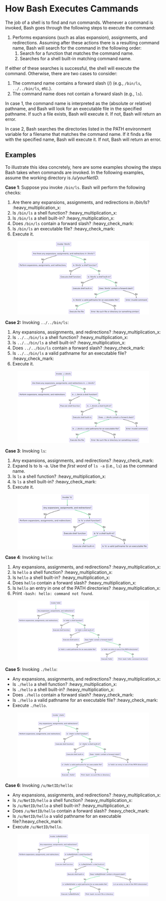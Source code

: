 # How Bash Executes Cammands

The job of a shell is to find and run commands. Whenever a command is invoked, Bash goes through the following steps to execute the command:

1. Performs expansions (such as alias expansion), assignments, and redirections. Assuming after these actions there is a resulting command name, Bash will search for the command in the following order:
   1. Search for a function that matches the command name.
   2. Searches for a shell built-in matching command name.&#x20;

If either of these searches is successful, the shell will execute the command. Otherwise, there are two cases to consider:

1. The command name contains a forward slash (/) (e.g., `/bin/ls`, `../../bin/ls`, etc.).
2. The command name does not contain a forward slash (e.g., `ls`).

In case 1, the command name is interpreted as the (absolute or relative) pathname, and Bash will look for an executable file in the specified pathname. If such a file exists, Bash will execute it. If not, Bash will return an error.

In case 2, Bash searches the directories listed in the PATH environment variable for a filename that matches the command name. If it finds a file with the specified name, Bash will execute it. If not, Bash will return an error.

## Examples

To illustrate this idea concretely, here are some examples showing the steps Bash takes when commands are invoked. In the following examples, assume the working directory is _/u/yourNetID._

**Case 1**: Suppose you invoke `/bin/ls`. Bash will perform the following checks:

1. Are there any expansions, assignments, and redirections in _/bin/ls_? :heavy\_multiplication\_x:
2. Is `/bin/ls` a shell function? :heavy\_multiplication\_x:
3. Is `/bin/ls` a shell built-in?  :heavy\_multiplication\_x:
4. Does `/bin/ls` contain a forward slash? :heavy\_check\_mark:
5. Is `/bin/ls` an executable file?  :heavy\_check\_mark:
6. Execute it.

<figure><img src="../../.gitbook/assets/mermaid-diagram-2023-05-25-194633.png" alt=""><figcaption></figcaption></figure>

**Case 2:** Invoking `../../bin/ls`:&#x20;

1. Any expansions, assignments, and redirections? :heavy\_multiplication\_x:
2. Is `../../bin/ls` a shell function? :heavy\_multiplication\_x:
3. Is `../../bin/ls` a shell built-in?  :heavy\_multiplication\_x:
4. Does `../../bin/ls` contain a forward slash? :heavy\_check\_mark:
5. Is `../../bin/ls` a valid pathname for an executable file?  :heavy\_check\_mark:
6. Execute it.

<figure><img src="../../.gitbook/assets/mermaid-diagram-2023-05-25-190522.png" alt=""><figcaption></figcaption></figure>

**Case 3**: Invoking `ls`:&#x20;

1. Any expansions, assignments, and redirections? :heavy\_check\_mark:&#x20;
2. Expand ls to ls -a. Use the _first word_ of `ls -a` (i.e., `ls`) as the command name.
3. Is `ls` a shell function? :heavy\_multiplication\_x:
4. Is `ls` a shell built-in?  :heavy\_check\_mark:
5. Execute it.

<figure><img src="../../.gitbook/assets/mermaid-diagram-2023-05-25-193618 (1).png" alt=""><figcaption></figcaption></figure>

**Case 4**: Invoking `hello`:

1. Any expansions, assignments, and redirections? :heavy\_multiplication\_x:
2. Is `hello` a shell function? :heavy\_multiplication\_x:
3. Is `hello` a shell built-in?  :heavy\_multiplication\_x:
4. Does `hello` contain a forward slash? :heavy\_multiplication\_x:
5. Is `hello` an entry in one of the PATH directories? :heavy\_multiplication\_x:
6. Print `-bash: hello: command not found`.



<figure><img src="../../.gitbook/assets/mermaid-diagram-2023-05-25-194227.png" alt=""><figcaption></figcaption></figure>

**Case 5**: Invoking `./hello`:

* Any expansions, assignments, and redirections? :heavy\_multiplication\_x:
* Is `./hello` a shell function? :heavy\_multiplication\_x:
* Is `./hello` a shell built-in?  :heavy\_multiplication\_x:
* Does `./hello` contain a forward slash? :heavy\_check\_mark:
* Is `./hello` a valid pathname for an executable file? :heavy\_check\_mark:
* Execute `./hello`.

<figure><img src="../../.gitbook/assets/mermaid-diagram-2023-05-25-194455.png" alt=""><figcaption></figcaption></figure>

**Case 6**: Invoking `/u/NetID/hello`:

* Any expansions, assignments, and redirections? :heavy\_multiplication\_x:
* Is `/u/NetID/hello` a shell function? :heavy\_multiplication\_x:
* Is `/u/NetID/hello` a shell built-in?  :heavy\_multiplication\_x:
* Does `/u/NetID/hello` contain a forward slash? :heavy\_check\_mark:
* Is `/u/NetID/hello` a valid pathname for an executable file?:heavy\_check\_mark:
* Execute `/u/NetID/hello`.

<figure><img src="../../.gitbook/assets/mermaid-diagram-2023-05-25-194911.png" alt=""><figcaption></figcaption></figure>
